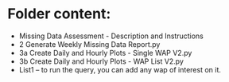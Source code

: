 #	Folder content:
-	Missing Data Assessment - Description and Instructions
-	2 Generate Weekly Missing Data Report.py
-	3a Create Daily and Hourly Plots - Single WAP V2.py
-	3b Create Daily and Hourly Plots - WAP List V2.py
-	List1 – to run the query, you can add any wap of interest on it.


